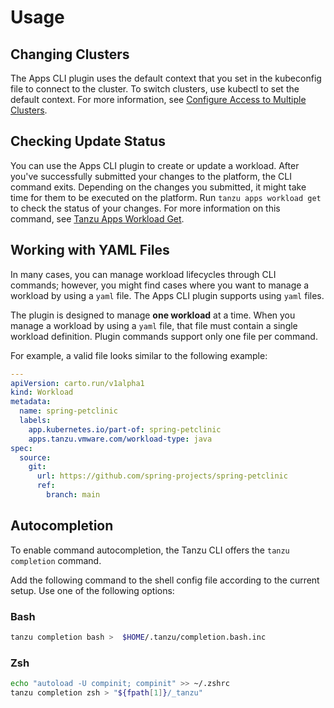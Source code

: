 # Usage

## <a id='changing-clusters'></a> Changing Clusters

The Apps CLI plugin uses the default context that you set in the kubeconfig file to connect to the cluster.
To switch clusters, use kubectl to set the default context.
For more information, see [Configure Access to Multiple Clusters](https://kubernetes.io/docs/tasks/access-application-cluster/configure-access-multiple-clusters/).


## <a id='checking-update-status'></a>Checking Update Status

You can use the Apps CLI plugin to create or update a workload.
After you've successfully submitted your changes to the platform, the CLI command exits.
Depending on the changes you submitted, it might take time for them to be executed on the platform.
Run `tanzu apps workload get` to check the status of your changes.
For more information on this command, see [Tanzu Apps Workload Get](command-reference/tanzu_apps_workload_get.md).

## <a id='yaml-files'></a> Working with YAML Files

In many cases, you can manage workload lifecycles through CLI commands;
however, you might find cases where you want to manage a workload by using a `yaml` file.
The Apps CLI plugin supports using `yaml` files.

The plugin is designed to manage **one workload** at a time.
When you manage a workload by using a `yaml` file, that file must contain a single workload definition.
Plugin commands support only one file per command.

For example, a valid file looks similar to the following example:

```yaml
---
apiVersion: carto.run/v1alpha1
kind: Workload
metadata:
  name: spring-petclinic
  labels:
    app.kubernetes.io/part-of: spring-petclinic
    apps.tanzu.vmware.com/workload-type: java
spec:
  source:
    git:
      url: https://github.com/spring-projects/spring-petclinic
      ref:
        branch: main
```
## <a id='autocompletion'></a>Autocompletion

To enable command autocompletion, the Tanzu CLI offers the `tanzu completion` command.

Add the following command to the shell config file according to the current setup. Use one of the following options:

### Bash

```bash
tanzu completion bash >  $HOME/.tanzu/completion.bash.inc
```

### Zsh

```sh
echo "autoload -U compinit; compinit" >> ~/.zshrc
tanzu completion zsh > "${fpath[1]}/_tanzu"
```
